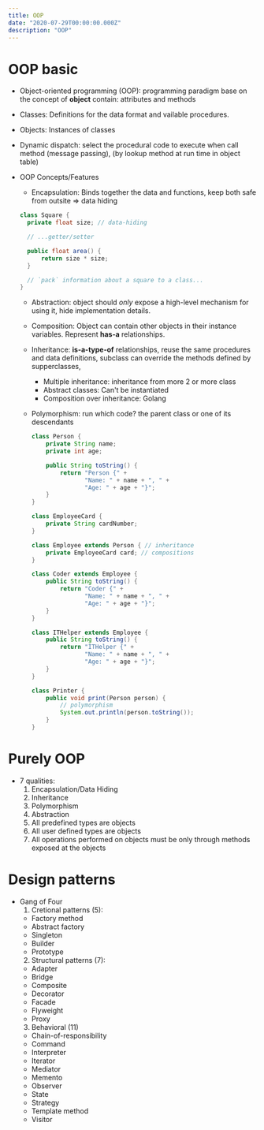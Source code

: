 ```yaml
---
title: OOP
date: "2020-07-29T00:00:00.000Z"
description: "OOP"
---
```


# OOP basic
- Object-oriented programming (OOP): programming paradigm base on the concept of **object** contain: attributes and methods

- Classes: Definitions for the data format and vailable procedures.
- Objects: Instances of classes
- Dynamic dispatch: select the procedural code to execute when call method (message passing), (by lookup method at run time in object table)

- OOP Concepts/Features
  - Encapsulation: Binds together the data and functions, keep both safe from outsite => data hiding

  ``` java
  class Square {
    private float size; // data-hiding

    // ...getter/setter

    public float area() {
        return size * size;
    }

    // `pack` information about a square to a class...
  }
  ```

  - Abstraction: object should *only* expose a high-level mechanism for using it, hide implementation details.

  - Composition: Object can contain other objects in their instance variables. Represent **has-a** relationships.

  - Inheritance: **is-a-type-of** relationships, reuse the same procedures and data definitions, subclass can override the methods defined by supperclasses,
    - Multiple inheritance: inheritance from more 2 or more class
    - Abstract classes: Can't be instantiated
    - Composition over inheritance: Golang
  - Polymorphism: run which code? the parent class or one of its descendants

    ``` java
    class Person {
        private String name;
        private int age;

        public String toString() {
            return "Person {" +
                   "Name: " + name + ", " + 
                   "Age: " + age + "}";
        }
    }

    class EmployeeCard {
        private String cardNumber;
    }

    class Employee extends Person { // inheritance
        private EmployeeCard card; // compositions
    }

    class Coder extends Employee {
        public String toString() {
            return "Coder {" +
                   "Name: " + name + ", " + 
                   "Age: " + age + "}";
        }
    }

    class ITHelper extends Employee {
        public String toString() {
            return "ITHelper {" +
                   "Name: " + name + ", " + 
                   "Age: " + age + "}";
        }
    }

    class Printer {
        public void print(Person person) {
            // polymorphism
            System.out.println(person.toString());
        }
    }

    ```
# Purely OOP
- 7 qualities:
  1. Encapsulation/Data Hiding
  2. Inheritance
  3. Polymorphism
  4. Abstraction
  5. All predefined types are objects
  6. All user defined types are objects
  7. All operations performed on objects must be only through methods exposed at the objects

# Design patterns
- Gang of Four
  1. Cretional patterns (5):
    - Factory method
    - Abstract factory
    - Singleton
    - Builder
    - Prototype
  2. Structural patterns (7):
    - Adapter
    - Bridge
    - Composite
    - Decorator
    - Facade
    - Flyweight
    - Proxy
  3. Behavioral (11)
    - Chain-of-responsibility
    - Command
    - Interpreter
    - Iterator
    - Mediator
    - Memento
    - Observer
    - State
    - Strategy
    - Template method
    - Visitor
